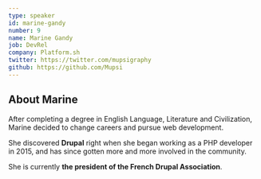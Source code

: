 ```yaml
---
type: speaker
id: marine-gandy
number: 9
name: Marine Gandy
job: DevRel
company: Platform.sh
twitter: https://twitter.com/mupsigraphy
github: https://github.com/Mupsi
---
```


## About Marine
After completing a degree in English Language, Literature and Civilization, Marine decided to change careers and pursue web development.

She discovered **Drupal** right when she began working as a PHP developer in 2015, and has since gotten more and more involved in the community.

She is currently **the president of the French Drupal Association**.
